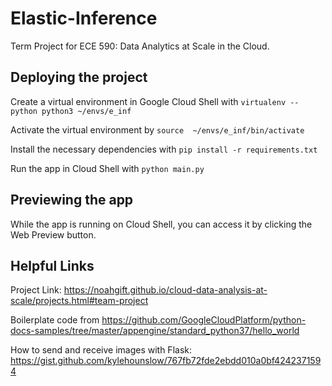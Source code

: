 # Elastic-Inference
Term Project for ECE 590: Data Analytics at Scale in the Cloud. 



## Deploying the project

Create a virtual environment in Google Cloud Shell with  ```virtualenv --python python3 ~/envs/e_inf ```

Activate the virtual environment by ```source  ~/envs/e_inf/bin/activate```

Install the necessary dependencies with ```pip install -r requirements.txt```

Run the app in Cloud Shell with ```python main.py```

## Previewing the app

While the app is running on Cloud Shell, you can access it by clicking the Web Preview button. 


## Helpful Links

Project Link: https://noahgift.github.io/cloud-data-analysis-at-scale/projects.html#team-project

Boilerplate code from https://github.com/GoogleCloudPlatform/python-docs-samples/tree/master/appengine/standard_python37/hello_world

How to send and receive images with Flask: https://gist.github.com/kylehounslow/767fb72fde2ebdd010a0bf4242371594
